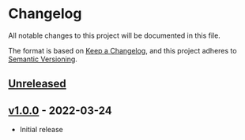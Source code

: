 # Changelog
All notable changes to this project will be documented in this file.

The format is based on [Keep a Changelog](https://keepachangelog.com/en/1.0.0/),
and this project adheres to [Semantic Versioning](https://semver.org/spec/v2.0.0.html).

## [Unreleased]
[Unreleased]: https://github.com/lerna-stack/akka-coordinator-avoidance-shard-allocation-strategy/compare/v1.0.0...main


## [v1.0.0] - 2022-03-24
[v1.0.0]: https://github.com/lerna-stack/akka-coordinator-avoidance-shard-allocation-strategy/tree/v1.0.0
- Initial release
